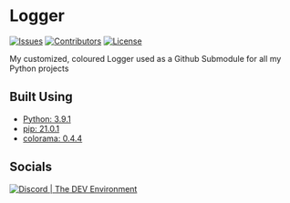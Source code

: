 # Logger
[![Issues](https://img.shields.io/github/issues/Macro303/Logger.svg?style=flat-square)](https://github.com/Macro303/Logger/issues)
[![Contributors](https://img.shields.io/github/contributors/Macro303/Logger.svg?style=flat-square)](https://github.com/Macro303/Logger/graphs/contributors)
[![License](https://img.shields.io/github/license/Macro303/Logger.svg?style=flat-square)](https://opensource.org/licenses/MIT)

My customized, coloured Logger used as a Github Submodule for all my Python projects

## Built Using
 - [Python: 3.9.1](https://www.python.org/)
 - [pip: 21.0.1](https://pypi.org/project/pip/)
 - [colorama: 0.4.4](https://pypi.org/project/pip)

## Socials
[![Discord | The DEV Environment](https://invidget.switchblade.xyz/618581423070117932)](https://discord.gg/nqGMeGg)  